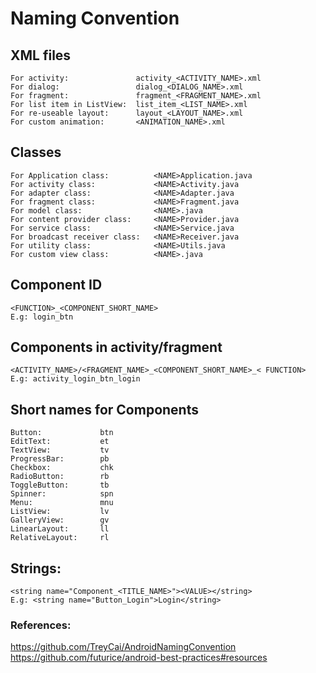 # Naming Convention

## XML files
```
For activity:               activity_<ACTIVITY_NAME>.xml        
For dialog:                 dialog_<DIALOG_NAME>.xml        
For fragment:               fragment_<FRAGMENT_NAME>.xml     
For list item in ListView:  list_item_<LIST_NAME>.xml    
For re-useable layout:      layout_<LAYOUT_NAME>.xml   
For custom animation:       <ANIMATION_NAME>.xml   
```
## Classes
```
For Application class:          <NAME>Application.java  
For activity class:             <NAME>Activity.java
For adapter class:              <NAME>Adapter.java
For fragment class:             <NAME>Fragment.java
For model class:                <NAME>.java
For content provider class:     <NAME>Provider.java
For service class:              <NAME>Service.java
For broadcast receiver class:   <NAME>Receiver.java
For utility class:              <NAME>Utils.java
For custom view class:          <NAME>.java
```
## Component ID
```
<FUNCTION>_<COMPONENT_SHORT_NAME>
E.g: login_btn
```
## Components in activity/fragment
```
<ACTIVITY_NAME>/<FRAGMENT_NAME>_<COMPONENT_SHORT_NAME>_< FUNCTION>
E.g: activity_login_btn_login   
```

## Short names for Components
```
Button:             btn
EditText:           et
TextView:           tv
ProgressBar:        pb
Checkbox:           chk
RadioButton:        rb
ToggleButton:       tb
Spinner:            spn
Menu:               mnu
ListView:           lv
GalleryView:        gv
LinearLayout:       ll
RelativeLayout:     rl
```
## Strings:
```
<string name="Component_<TITLE_NAME>"><VALUE></string>
E.g: <string name="Button_Login">Login</string>
```


### References:
https://github.com/TreyCai/AndroidNamingConvention <br>
https://github.com/futurice/android-best-practices#resources
